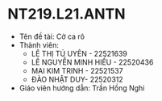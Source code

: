 # NT219.L21.ANTN
- Tên đề tài: Cờ ca rô 
- Thành viên:
    - LÊ THỊ TÚ UYÊN  - 22521639
    - LÊ NGUYỄN MINH HIẾU  - 22520436
    - MAI KIM TRINH  - 22521537
    - ĐÀO NHẬT DUY- 22520312
- Giáo viên hướng dẫn:  Trần Hồng Nghi